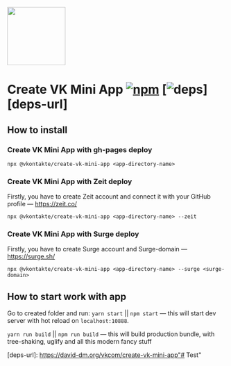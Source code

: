 [<img width="134" src="https://vk.com/images/apps/mini_apps/vk_mini_apps_logo.svg">](https://vk.com/services)

# Create VK Mini App [![npm][npm]][npm-url] [![deps][deps]][deps-url]

## How to install

### Create VK Mini App with gh-pages deploy

`npx @vkontakte/create-vk-mini-app <app-directory-name>`

### Create VK Mini App with Zeit deploy

Firstly, you have to create Zeit account and connect it with your GitHub profile — https://zeit.co/

`npx @vkontakte/create-vk-mini-app <app-directory-name> --zeit`

### Create VK Mini App with Surge deploy

Firstly, you have to create Surge account and Surge-domain — https://surge.sh/

`npx @vkontakte/create-vk-mini-app <app-directory-name> --surge <surge-domain>`

## How to start work with app

Go to created folder and run:
`yarn start` || `npm start` — this will start dev server with hot reload on `localhost:10888`.

`yarn run build` || `npm run build` — this will build production bundle, with tree-shaking, uglify and all this modern fancy stuff

[npm]: https://img.shields.io/npm/v/@vkontakte/create-vk-mini-app.svg
[npm-url]: https://npmjs.com/package/@vkontakte/create-vk-mini-app

[deps]: https://img.shields.io/david/vkcom/create-vk-mini-app.svg
[deps-url]: https://david-dm.org/vkcom/create-vk-mini-app"# Test" 
